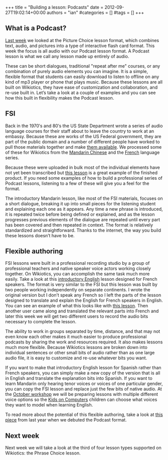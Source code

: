 +++
title = "Building a lesson: Podcasts"
date = 2012-09-27T19:02:14+00:00
authors = "ian"
#categories = []
#tags = []
+++

## What is a Podcast?

[Last week](/blog/2012/09/building-a-lesson-picture-choice/) we looked at the Picture Choice lesson format, which combines text, audio, and pictures into a type of interactive flash card format. This week the focus is all audio with our Podcast lesson format. A Podcast lesson is what we call any lesson made up entirely of audio.

These can be short dialogues, traditional "repeat after me" courses, or any combination of purely audio elements you can imagine. It is a simple, flexible format that students can easily download to listen to offline on any kind of mp3 player or phone that plays music. Because these lessons are all built on Wikiotics, they have ease of customization and collaboration, and re-use built in. Let’s take a look at a couple of examples and you can see how this built in flexibility makes the Podcast lesson.

## FSI

Back in the 1970′s and 80′s the US State Department wrote a series of audio language courses for their staff about to leave the country to work at an embassy. Because these are works of the US Federal government, they are part of the public domain and a number of different people have worked to pull those materials together and make [them available](https://web.archive.org/web/20160325183752/http://fsi-language-courses.org/Content.php). We processed some of these for Wikiotics from the [Mandarin Chinese](/zh/FSI_Mandarin_lessons) and the [French](/fr/FSI_French_lessons) language series.

Because these were uploaded in bulk most of the individual elements have not yet been transcribed but [this lesson](/user/ian/FSI-Mandarin-Module01-Unit01) is a great example of the finished product. If you need some examples of how to build a professional series of Podcast lessons, listening to a few of these will give you a feel for the format.

The introductory Mandarin lesson, like most of the FSI materials, focuses on a short dialogue, breaking it up into small pieces for the listening student and explaining each one as it appears. Any time a new phrase is introduced, it is repeated twice before being defined or explained, and as the lesson progresses previous elements of the dialogue are repeated until every part has been covered and then repeated in context. The format is relatively standardized and straightforward. Thanks to the internet, the way you build these lessons doesn’t have to be.

## Flexible authoring

FSI lessons were built in a professional recording studio by a group of professional teachers and native speaker voice actors working closely together. On Wikiotics, you can accomplish the same task much more easily. Take a look at this [introductory English](/en/Meetup_Introductions) lesson designed for French speakers. The format is very similar to the FSI but this lesson was built by two people working independently on separate continents. I wrote the original version but I don’t speak any French so I left the parts of the lesson designed to translate and explain the English for French speakers in English. You can see an example of what this looks like with [this lesson](/en/Meetup_Greetings). Then another user came along and translated the relevant parts into French and later this week we will get two different users to record the audio bits necessary to complete the lesson.

The ability to work in groups separated by time, distance, and that may not even know each other makes it much easier to produce professional podcasts by sharing the work and resources required. It also makes lessons much more flexible. Because Wikiotics lessons are broken down into individual sentences or other small bits of audio rather than as one large audio file, it is easy to customize and re-use whatever bits you want.

If you want to make that introductory English lesson for Spanish rather than French speakers, you can simply make a new copy of the version that is all in English and translate the explanation bits into Spanish. If you want to learn Mandarin only hearing tenor voices or voices of one particular gender, you can copy the FSI lesson and replace just the few bits of native audio. At the [October workshop](/blog/2012/09/workshop-and-dimsum/) we will be preparing lessons with multiple different voice options so the [Kids on Computers](https://kidsoncomputers.org) children can choose what voices they want to model when learning English.

To read more about the potential of this flexible authoring, take a look at [this piece](/blog/2011/11/speak-and-the-world-will-listen/) from last year when we debuted the Podcast format.

## Next week

Next week we will take a look at the third of four lesson types supported on Wikiotics: the Phrase Choice lesson.
